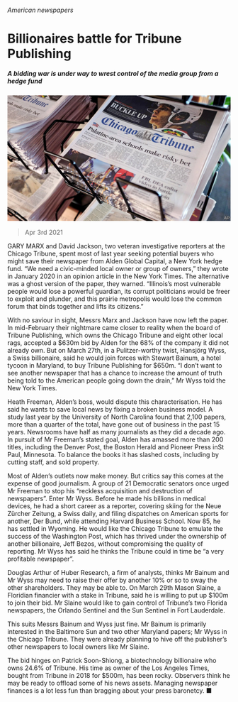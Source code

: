 ###### American newspapers

# Billionaires battle for Tribune Publishing 

##### A bidding war is under way to wrest control of the media group from a hedge fund 

![image](images/20210403_WBP003_0.jpg) 

> Apr 3rd 2021 

GARY MARX and David Jackson, two veteran investigative reporters at the Chicago Tribune, spent most of last year seeking potential buyers who might save their newspaper from Alden Global Capital, a New York hedge fund. “We need a civic-minded local owner or group of owners,” they wrote in January 2020 in an opinion article in the New York Times. The alternative was a ghost version of the paper, they warned. “Illinois’s most vulnerable people would lose a powerful guardian, its corrupt politicians would be freer to exploit and plunder, and this prairie metropolis would lose the common forum that binds together and lifts its citizens.”

With no saviour in sight, Messrs Marx and Jackson have now left the paper. In mid-February their nightmare came closer to reality when the board of Tribune Publishing, which owns the Chicago Tribune and eight other local rags, accepted a $630m bid by Alden for the 68% of the company it did not already own. But on March 27th, in a Pulitzer-worthy twist, Hansjörg Wyss, a Swiss billionaire, said he would join forces with Stewart Bainum, a hotel tycoon in Maryland, to buy Tribune Publishing for $650m. “I don’t want to see another newspaper that has a chance to increase the amount of truth being told to the American people going down the drain,” Mr Wyss told the New York Times.


Heath Freeman, Alden’s boss, would dispute this characterisation. He has said he wants to save local news by fixing a broken business model. A study last year by the University of North Carolina found that 2,100 papers, more than a quarter of the total, have gone out of business in the past 15 years. Newsrooms have half as many journalists as they did a decade ago. In pursuit of Mr Freeman’s stated goal, Alden has amassed more than 200 titles, including the Denver Post, the Boston Herald and Pioneer Press inSt Paul, Minnesota. To balance the books it has slashed costs, including by cutting staff, and sold property.

Most of Alden’s outlets now make money. But critics say this comes at the expense of good journalism. A group of 21 Democratic senators once urged Mr Freeman to stop his “reckless acquisition and destruction of newspapers”. Enter Mr Wyss. Before he made his billions in medical devices, he had a short career as a reporter, covering skiing for the Neue Zürcher Zeitung, a Swiss daily, and filing dispatches on American sports for another, Der Bund, while attending Harvard Business School. Now 85, he has settled in Wyoming. He would like the Chicago Tribune to emulate the success of the Washington Post, which has thrived under the ownership of another billionaire, Jeff Bezos, without compromising the quality of reporting. Mr Wyss has said he thinks the Tribune could in time be “a very profitable newspaper”.

Douglas Arthur of Huber Research, a firm of analysts, thinks Mr Bainum and Mr Wyss may need to raise their offer by another 10% or so to sway the other shareholders. They may be able to. On March 29th Mason Slaine, a Floridian financier with a stake in Tribune, said he is willing to put up $100m to join their bid. Mr Slaine would like to gain control of Tribune’s two Florida newspapers, the Orlando Sentinel and the Sun Sentinel in Fort Lauderdale.

This suits Messrs Bainum and Wyss just fine. Mr Bainum is primarily interested in the Baltimore Sun and two other Maryland papers; Mr Wyss in the Chicago Tribune. They were already planning to hive off the publisher’s other newspapers to local owners like Mr Slaine.

The bid hinges on Patrick Soon-Shiong, a biotechnology billionaire who owns 24.6% of Tribune. His time as owner of the Los Angeles Times, bought from Tribune in 2018 for $500m, has been rocky. Observers think he may be ready to offload some of his news assets. Managing newspaper finances is a lot less fun than bragging about your press baronetcy. ■

